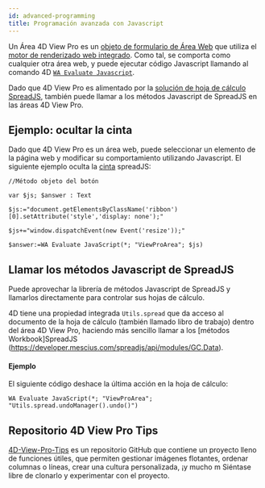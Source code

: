 ```yaml
---
id: advanced-programming
title: Programación avanzada con Javascript
---
```


Un Área 4D View Pro es un [objeto de formulario de Área Web](../FormObjects/webArea_overview.md) que utiliza el [motor de renderizado web integrado](../FormObjects/properties_WebArea.md#use-embedded-web-rendering-engine). Como tal, se comporta como cualquier otra área web, y puede ejecutar código Javascript llamando al comando 4D [`WA Evaluate Javascript`](https://doc.4d.com/4dv20/help/command/en/page1029.html).

Dado que 4D View Pro es alimentado por la [solución de hoja de cálculo SpreadJS](https://developer.mescius.com/spreadjs), también puede llamar a los métodos Javascript de SpreadJS en las áreas 4D View Pro.

## Ejemplo: ocultar la cinta

Dado que 4D View Pro es un área web, puede seleccionar un elemento de la página web y modificar su comportamiento utilizando Javascript. El siguiente ejemplo oculta la [cinta](./configuring.md#ribbon) spreadJS:

```4d
//Método objeto del botón

var $js; $answer : Text

$js:="document.getElementsByClassName('ribbon')[0].setAttribute('style','display: none');"

$js+="window.dispatchEvent(new Event('resize'));"

$answer:=WA Evaluate JavaScript(*; "ViewProArea"; $js)
```

## Llamar los métodos Javascript de SpreadJS

Puede aprovechar la librería de métodos Javascript de SpreadJS y llamarlos directamente para controlar sus hojas de cálculo.

4D tiene una propiedad integrada `Utils.spread` que da acceso al documento de la hoja de cálculo (también llamado libro de trabajo) dentro del área 4D View Pro, haciendo más sencillo llamar a los [métodos Workbook]SpreadJS (https://developer.mescius.com/spreadjs/api/modules/GC.Data).

#### Ejemplo

El siguiente código deshace la última acción en la hoja de cálculo:

```4d
WA Evaluate JavaScript(*; "ViewProArea"; "Utils.spread.undoManager().undo()")
```

## Repositorio 4D View Pro Tips

[4D-View-Pro-Tips](https://github.com/4d-depot/4D-View-Pro-Tips) es un repositorio GitHub que contiene un proyecto lleno de funciones útiles, que permiten gestionar imágenes flotantes, ordenar columnas o líneas, crear una cultura personalizada, ¡y mucho m Siéntase libre de clonarlo y experimentar con el proyecto.

